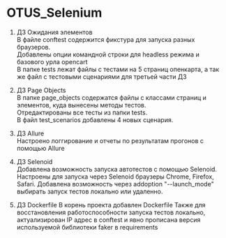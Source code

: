 # OTUS_Selenium

1) ДЗ Ожидания элементов  
В файле conftest содержится фикстура для запуска разных браузеров.   
Добавлены опции командной строки для headless режима и базового урла opencart  
В папке tests лежат файлы с тестами на 5 страниц опенкарта, а так же файл с тестовыми сценариями для третьей части ДЗ  

2) ДЗ Page Objects  
В папке page_objects содержатся файлы с классами страниц и элементов, куда вынесены методы тестов.  
Отредактированы все тесты из папки tests.  
В файл test_scenarios добавлены 4 новых сценария.

3) ДЗ Allure  
Настроено логгирование и отчеты по результатам прогонов с помощью Allure    

4) ДЗ Selenoid  
Добавлена возможность запуска автотестов с помощью Selenoid.  
Настроены для запуска через Selenoid браузеры Chrome, Firefox, Safari.
Добавлена возможность через addoption "--launch_mode" выбирать запуск тестов локально или удаленно.

5) ДЗ Dockerfile
В корень проекта добавлен Dockerfile
Также для восстановления работоспособности запуска тестов локально, актуализирован IP адрес в conftest и явно прописана версия используемой библиотеки faker в requirements
